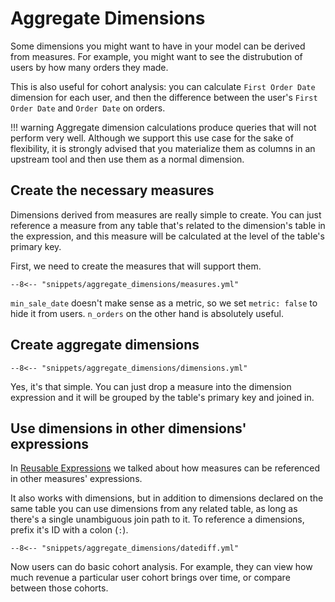 # Aggregate Dimensions

Some dimensions you might want to have in your model can be derived from measures.
For example, you might want to see the distrubution of users by how many orders they
made.

This is also useful for cohort analysis: you can calculate `First Order Date` dimension
for each user, and then the difference between the user's `First Order Date` and
`Order Date` on orders.

!!! warning
    Aggregate dimension calculations produce queries that will not perform very well.
    Although we support this use case for the sake of flexibility, it is strongly
    advised that you materialize them as columns in an upstream tool and then use them
    as a normal dimension.


## Create the necessary measures

Dimensions derived from measures are really simple to create. You can just reference a
measure from any table that's related to the dimension's table in the expression, and
this measure will be calculated at the level of the table's primary key.

First, we need to create the measures that will support them.

```{ .yaml hl_lines="3 4 5 6 7 8 9" }
--8<-- "snippets/aggregate_dimensions/measures.yml"
```

`min_sale_date` doesn't make sense as a metric, so we set `metric: false` to hide it from
users. `n_orders` on the other hand is absolutely useful.


## Create aggregate dimensions

```{ .yaml hl_lines="11 15" }
--8<-- "snippets/aggregate_dimensions/dimensions.yml"
```

Yes, it's that simple. You can just drop a measure into the dimension expression and
it will be grouped by the table's primary key and joined in.


## Use dimensions in other dimensions' expressions

In [Reusable Expressions](reusable_expressions.md) we talked about how measures can be
referenced in other measures' expressions.

It also works with dimensions, but in addition to dimensions declared on the same table
you can use dimensions from any related table, as long as there's a single unambiguous
join path to it. To reference a dimensions, prefix it's ID with a colon (`:`).

```{ .yaml hl_lines="9" }
--8<-- "snippets/aggregate_dimensions/datediff.yml"
```

Now users can do basic cohort analysis. For example, they can view how much revenue a
particular user cohort brings over time, or compare between those cohorts.
